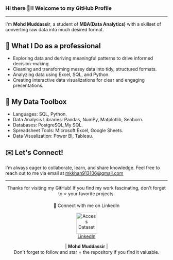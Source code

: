 
### Hi there 👋!! Welcome to my GitHub Profile
---
I'm **Mohd Muddassir**, a student of **MBA(Data Analytics)** with a skillset of converting raw data into much desired format.

## 🔭 What I Do as a professional 

- Exploring data and deriving meaningful patterns to drive informed decision-making.
- Cleaning and transforming messy data into tidy, structured formats.
- Analyzing data using Excel, SQL, and Python.
- Creating interactive data visualizations for clear and engaging presentations.

## 🌱 My Data Toolbox

- Languages: SQL, Python.
- Data Analysis Libraries: Pandas, NumPy, Matplotlib, Seaborn.
- Databases: PostgreSQL,My SQL.
- Spreadsheet Tools: Microsoft Excel, Google Sheets.
- Data Visualization: Power BI, Tableau.

## ✉️ Let's Connect! 
 I'm always eager to collaborate, learn, and share knowledge. Feel free to reach out to me via email at mkkhan913106@gmail.com




---
 <div align="center">
<p align="center">
    Thanks for visiting my GitHub! If you find my work fascinating, don't forget to ⭐️ your favorite projects. 
    
🔗 Connect with me on LinkedIn 
 
  <p align="center">
    <a href="https://www.linkedin.com/in/mohd-muddassir99/">
        <img src="https://upload.wikimedia.org/wikipedia/commons/thumb/c/ca/LinkedIn_logo_initials.png/640px-LinkedIn_logo_initials.png" width="65px" alt="Access Dataset"><br>
        LinkedIn
    </a>

   | **Mohd Muddassir** | </a> <br>
Don't forget to follow and star ⭐ the repository if you find it valuable.
</div>

<!--
**mohd-muddassir99/mohd-muddassir99** is a ✨ _special_ ✨ repository because its `README.md` (this file) appears on your GitHub profile.

Here are some ideas to get you started:

- 🔭 I’m currently working on ...
- 🌱 I’m currently learning ...
- 👯 I’m looking to collaborate on ...
- 🤔 I’m looking for help with ...
- 💬 Ask me about ...
- 📫 How to reach me: ...
- 😄 Pronouns: ...
- ⚡ Fun fact: ...
-->
